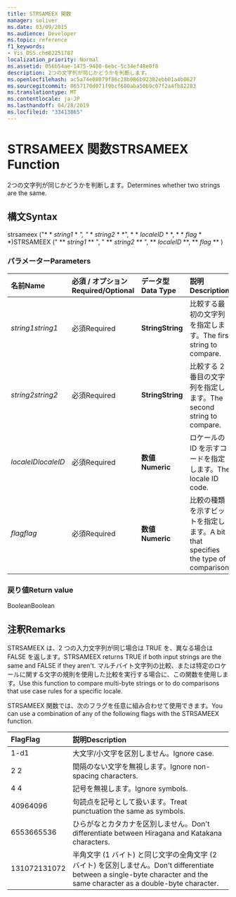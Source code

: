 ```yaml
---
title: STRSAMEEX 関数
manager: soliver
ms.date: 03/09/2015
ms.audience: Developer
ms.topic: reference
f1_keywords:
- Vis_DSS.chm82251787
localization_priority: Normal
ms.assetid: 056b54ae-1475-9480-6ebc-5c34ef48e0f8
description: 2つの文字列が同じかどうかを判断します。
ms.openlocfilehash: ac5a74e08079f86c28b086b92302ebb01a4b0627
ms.sourcegitcommit: 8657170d071f9bcf680aba50b9c07f2a4fb82283
ms.translationtype: MT
ms.contentlocale: ja-JP
ms.lasthandoff: 04/28/2019
ms.locfileid: "33413865"
---
```

# <a name="strsameex-function"></a><span data-ttu-id="411ec-103">STRSAMEEX 関数</span><span class="sxs-lookup"><span data-stu-id="411ec-103">STRSAMEEX Function</span></span>

<span data-ttu-id="411ec-104">2つの文字列が同じかどうかを判断します。</span><span class="sxs-lookup"><span data-stu-id="411ec-104">Determines whether two strings are the same.</span></span>
  
## <a name="syntax"></a><span data-ttu-id="411ec-105">構文</span><span class="sxs-lookup"><span data-stu-id="411ec-105">Syntax</span></span>

<span data-ttu-id="411ec-106">strsameex ("\* \* *string1* \* *", "* \* *string2* \* \*", \* \* *localeID* \* \*, \* \* *flag* \* \*)</span><span class="sxs-lookup"><span data-stu-id="411ec-106">STRSAMEEX (" \*\* *string1* \*\* ", " \*\* *string2* \*\* ", \*\* *localeID* \*\*, \*\* *flag* \*\* )</span></span> 
  
### <a name="parameters"></a><span data-ttu-id="411ec-107">パラメーター</span><span class="sxs-lookup"><span data-stu-id="411ec-107">Parameters</span></span>

|<span data-ttu-id="411ec-108">**名前**</span><span class="sxs-lookup"><span data-stu-id="411ec-108">**Name**</span></span>|<span data-ttu-id="411ec-109">**必須 / オプション**</span><span class="sxs-lookup"><span data-stu-id="411ec-109">**Required/Optional**</span></span>|<span data-ttu-id="411ec-110">**データ型**</span><span class="sxs-lookup"><span data-stu-id="411ec-110">**Data Type**</span></span>|<span data-ttu-id="411ec-111">**説明**</span><span class="sxs-lookup"><span data-stu-id="411ec-111">**Description**</span></span>|
|:-----|:-----|:-----|:-----|
| <span data-ttu-id="411ec-112">_string1_</span><span class="sxs-lookup"><span data-stu-id="411ec-112">_string1_</span></span> <br/> |<span data-ttu-id="411ec-113">必須</span><span class="sxs-lookup"><span data-stu-id="411ec-113">Required</span></span>  <br/> |<span data-ttu-id="411ec-114">**String**</span><span class="sxs-lookup"><span data-stu-id="411ec-114">**String**</span></span> <br/> |<span data-ttu-id="411ec-115">比較する最初の文字列を指定します。</span><span class="sxs-lookup"><span data-stu-id="411ec-115">The first string to compare.</span></span>  <br/> |
| <span data-ttu-id="411ec-116">_string2_</span><span class="sxs-lookup"><span data-stu-id="411ec-116">_string2_</span></span> <br/> |<span data-ttu-id="411ec-117">必須</span><span class="sxs-lookup"><span data-stu-id="411ec-117">Required</span></span>  <br/> |<span data-ttu-id="411ec-118">**String**</span><span class="sxs-lookup"><span data-stu-id="411ec-118">**String**</span></span> <br/> | <span data-ttu-id="411ec-119">比較する 2 番目の文字列を指定します。</span><span class="sxs-lookup"><span data-stu-id="411ec-119">The second string to compare.</span></span>  <br/> |
| <span data-ttu-id="411ec-120">_localeID_</span><span class="sxs-lookup"><span data-stu-id="411ec-120">_localeID_</span></span> <br/> |<span data-ttu-id="411ec-121">必須</span><span class="sxs-lookup"><span data-stu-id="411ec-121">Required</span></span>  <br/> |<span data-ttu-id="411ec-122">**数値**</span><span class="sxs-lookup"><span data-stu-id="411ec-122">**Numeric**</span></span> <br/> |<span data-ttu-id="411ec-123">ロケールの ID を示すコードを指定します。</span><span class="sxs-lookup"><span data-stu-id="411ec-123">The locale ID code.</span></span>  <br/> |
| <span data-ttu-id="411ec-124">_flag_</span><span class="sxs-lookup"><span data-stu-id="411ec-124">_flag_</span></span> <br/> |<span data-ttu-id="411ec-125">必須</span><span class="sxs-lookup"><span data-stu-id="411ec-125">Required</span></span>  <br/> |<span data-ttu-id="411ec-126">**数値**</span><span class="sxs-lookup"><span data-stu-id="411ec-126">**Numeric**</span></span> <br/> | <span data-ttu-id="411ec-127">比較の種類を示すビットを指定します。</span><span class="sxs-lookup"><span data-stu-id="411ec-127">A bit that specifies the type of comparison.</span></span>  <br/> |
   
### <a name="return-value"></a><span data-ttu-id="411ec-128">戻り値</span><span class="sxs-lookup"><span data-stu-id="411ec-128">Return value</span></span>

<span data-ttu-id="411ec-129">Boolean</span><span class="sxs-lookup"><span data-stu-id="411ec-129">Boolean</span></span>
  
## <a name="remarks"></a><span data-ttu-id="411ec-130">注釈</span><span class="sxs-lookup"><span data-stu-id="411ec-130">Remarks</span></span>

<span data-ttu-id="411ec-131">STRSAMEEX は、2 つの入力文字列が同じ場合は TRUE を、異なる場合は FALSE を返します。</span><span class="sxs-lookup"><span data-stu-id="411ec-131">STRSAMEEX returns TRUE if both input strings are the same and FALSE if they aren't.</span></span> <span data-ttu-id="411ec-132">マルチバイト文字列の比較、または特定のロケールに関する文字の規則を使用した比較を実行する場合に、この関数を使用します。</span><span class="sxs-lookup"><span data-stu-id="411ec-132">Use this function to compare multi-byte strings or to do comparisons that use case rules for a specific locale.</span></span>
  
<span data-ttu-id="411ec-133">STRSAMEEX 関数では、次のフラグを任意に組み合わせて使用できます。</span><span class="sxs-lookup"><span data-stu-id="411ec-133">You can use a combination of any of the following flags with the STRSAMEEX function.</span></span>
  
|<span data-ttu-id="411ec-134">**Flag**</span><span class="sxs-lookup"><span data-stu-id="411ec-134">**Flag**</span></span>|<span data-ttu-id="411ec-135">**説明**</span><span class="sxs-lookup"><span data-stu-id="411ec-135">**Description**</span></span>|
|:-----|:-----|
|<span data-ttu-id="411ec-136">1-d</span><span class="sxs-lookup"><span data-stu-id="411ec-136">1</span></span>  <br/> |<span data-ttu-id="411ec-137">大文字/小文字を区別しません。</span><span class="sxs-lookup"><span data-stu-id="411ec-137">Ignore case.</span></span>  <br/> |
|<span data-ttu-id="411ec-138">2 </span><span class="sxs-lookup"><span data-stu-id="411ec-138">2</span></span>  <br/> |<span data-ttu-id="411ec-139">間隔のない文字を無視します。</span><span class="sxs-lookup"><span data-stu-id="411ec-139">Ignore non-spacing characters.</span></span>  <br/> |
|<span data-ttu-id="411ec-140">4 </span><span class="sxs-lookup"><span data-stu-id="411ec-140">4</span></span>  <br/> |<span data-ttu-id="411ec-141">記号を無視します。</span><span class="sxs-lookup"><span data-stu-id="411ec-141">Ignore symbols.</span></span>  <br/> |
|<span data-ttu-id="411ec-142">4096</span><span class="sxs-lookup"><span data-stu-id="411ec-142">4096</span></span>  <br/> |<span data-ttu-id="411ec-143">句読点を記号として扱います。</span><span class="sxs-lookup"><span data-stu-id="411ec-143">Treat punctuation the same as symbols.</span></span>  <br/> |
|<span data-ttu-id="411ec-144">65536</span><span class="sxs-lookup"><span data-stu-id="411ec-144">65536</span></span>  <br/> |<span data-ttu-id="411ec-145">ひらがなとカタカナを区別しません。</span><span class="sxs-lookup"><span data-stu-id="411ec-145">Don't differentiate between Hiragana and Katakana characters.</span></span>  <br/> |
|<span data-ttu-id="411ec-146">131072</span><span class="sxs-lookup"><span data-stu-id="411ec-146">131072</span></span>  <br/> |<span data-ttu-id="411ec-147">半角文字 (1 バイト) と同じ文字の全角文字 (2 バイト) を区別しません。</span><span class="sxs-lookup"><span data-stu-id="411ec-147">Don't differentiate between a single-byte character and the same character as a double-byte character.</span></span>  <br/> |
   


